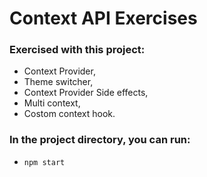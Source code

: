 # Context API Exercises

### Exercised with this project: 
- Context Provider,
- Theme switcher,
- Context Provider Side effects,
- Multi context,
- Costom context hook.

### In the project directory, you can run:
- `npm start`
